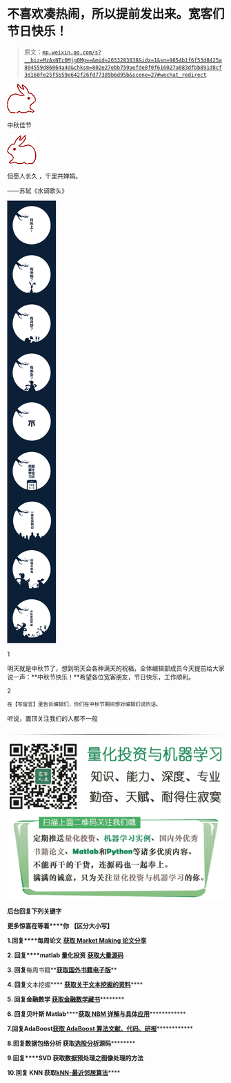 # 不喜欢凑热闹，所以提前发出来。宽客们节日快乐！

> 原文：[`mp.weixin.qq.com/s?__biz=MzAxNTc0Mjg0Mg==&mid=2653283838&idx=1&sn=9854b1f6f53d8425a804559d86064a4d&chksm=802e27ebb759aefde8f0f616027a083dfbb891d8cf3d160fe25f5b59e642f26fd77389b6d95b&scene=27#wechat_redirect`](http://mp.weixin.qq.com/s?__biz=MzAxNTc0Mjg0Mg==&mid=2653283838&idx=1&sn=9854b1f6f53d8425a804559d86064a4d&chksm=802e27ebb759aefde8f0f616027a083dfbb891d8cf3d160fe25f5b59e642f26fd77389b6d95b&scene=27#wechat_redirect)

![](img/ff2e770d76c691d00daf1ffb0afee894.png)

中秋佳节

![](img/6124567420ade321067ecfe01c847fdb.png)

但愿人长久 ，千里共婵娟。

――苏轼《水调歌头》

![](img/ec72c67ce8f200aad6c562295f92ea68.png)

1

明天就是中秋节了，想到明天会各种满天的祝福，全体编辑部成员今天提前给大家说一声：**中秋节快乐！**希望各位宽客朋友，节日快乐，工作顺利。

2

```py
在【写留言】里告诉编辑们，你们在中秋节期间想对编辑们说的话。
```

听说，置顶关注我们的人都不一般

![](img/74c285b465d1c5684165b6d5f0ebcd06.png)

**![](img/40429cd849aaf6f87544f9c00f4f92ad.png)**

**后台回复下列关键字**

**更多惊喜在等着****你** **【区分大小写】**  

**1.回复****每周论文** [**获取 Market Making 论文分享**](http://mp.weixin.qq.com/s?__biz=MzAxNTc0Mjg0Mg==&mid=2653283381&idx=1&sn=48ec361d5b5a0e86e7749ff100a1f335&scene=21#wechat_redirect)

**2\. 回复****matlab 量化投资** **[**获取大量源码**](http://mp.weixin.qq.com/s?__biz=MzAxNTc0Mjg0Mg==&mid=2653283293&idx=1&sn=7c26d2958d1a463686b2600c69bd9bff&scene=21#wechat_redirect)**

****3\. 回复****每周书籍**[**获取国外书籍电子版**](http://mp.weixin.qq.com/s?__biz=MzAxNTc0Mjg0Mg==&mid=2653283159&idx=1&sn=2b5ff2017cabafc48fd3497ae5efa58c&scene=21#wechat_redirect)**

******4\.** **回复******文本挖掘**** ****[**获取关于文本挖掘的资料**](http://mp.weixin.qq.com/s?__biz=MzAxNTc0Mjg0Mg==&mid=2653283053&idx=1&sn=1d17fbc17545e561be0664af78304a67&scene=21#wechat_redirect)********

************5\. 回复******金融数学**** ****[**获取金融数学藏书**](http://mp.weixin.qq.com/s?__biz=MzAxNTc0Mjg0Mg==&mid=403111936&idx=4&sn=97822bfa300f3d856d6c9acd8dc24914&scene=21#wechat_redirect)**************

**********6\. 回复******贝叶斯 Matlab********[**获取 NBM 详解与具体应用**](http://mp.weixin.qq.com/s?__biz=MzAxNTc0Mjg0Mg==&mid=401834925&idx=1&sn=d56246158c1002b2330a7c26fd401db6&scene=21#wechat_redirect)************

************7.回复****AdaBoost******[获取 AdaBoost 算法文献、代码、研报](http://mp.weixin.qq.com/s?__biz=MzAxNTc0Mjg0Mg==&mid=2653283387&idx=1&sn=d40b3a1ea73e3d85c124b5b1e4f3057b&scene=21#wechat_redirect)**************

**********8.回复****数据包络分析** **获取****[选股分析](http://mp.weixin.qq.com/s?__biz=MzAxNTc0Mjg0Mg==&mid=2653283401&idx=1&sn=fae6d0c0638174bb713952e6af983c54&scene=21#wechat_redirect)源码**********

********9.回复****SVD** **获取数据预处理之图像处理的方法********

********10.回复 KNN 获取****[kNN-最近邻居算法](http://mp.weixin.qq.com/s?__biz=MzAxNTc0Mjg0Mg==&mid=2653283706&idx=1&sn=45ee21fda90a82a4692eb1aff62ec492&scene=21#wechat_redirect)********
